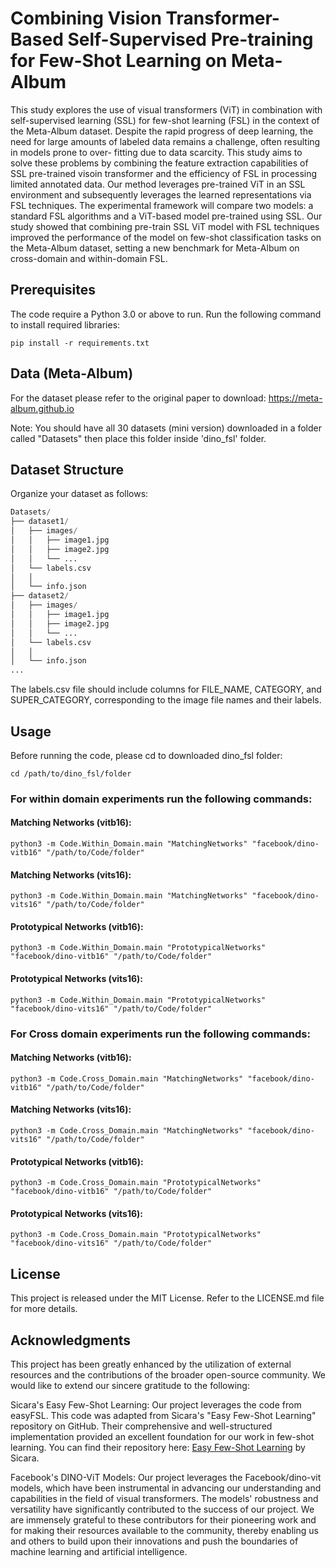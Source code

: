 # Combining Vision Transformer-Based Self-Supervised Pre-training for Few-Shot Learning on Meta-Album

This study explores the use of visual transformers (ViT) in combination with self-supervised learning (SSL) for few-shot learning (FSL) in the context of the Meta-Album dataset. Despite the rapid progress of deep learning, the need for large amounts of labeled data remains a challenge, often resulting in models prone to over- fitting due to data scarcity. This study aims to solve these problems by combining the feature extraction capabilities of SSL pre-trained visoin transformer and the efficiency of FSL in processing limited annotated data. Our method leverages pre-trained ViT in an SSL environment and subsequently leverages the learned representations via FSL techniques. The experimental framework will compare two models: a standard FSL algorithms and a ViT-based model pre-trained using SSL. Our study showed that combining pre-train SSL ViT model with FSL techniques improved the performance of the model on few-shot classification tasks on the Meta-Album dataset, setting a new benchmark for Meta-Album on cross-domain and within-domain FSL. 


## Prerequisites
The code require a Python 3.0 or above to run.
Run the following command to install required libraries:
```
pip install -r requirements.txt
```

## Data (Meta-Album) 

For the dataset please refer to the original paper to download: https://meta-album.github.io

Note: You should have all 30 datasets (mini version) downloaded in a folder called "Datasets" then place this folder inside 'dino_fsl' folder.

## Dataset Structure
Organize your dataset as follows:
```python
Datasets/
├── dataset1/
│   ├── images/
│   │   ├── image1.jpg
│   │   ├── image2.jpg
│   │   └── ...
│   └── labels.csv
│   │
│   └── info.json
├── dataset2/
│   ├── images/
│   │   ├── image1.jpg
│   │   ├── image2.jpg
│   │   └── ...
│   └── labels.csv
│   │
│   └── info.json
...
```
The labels.csv file should include columns for FILE_NAME, CATEGORY, and SUPER_CATEGORY, corresponding to the image file names and their labels.

## Usage
Before running the code, please cd to downloaded dino_fsl folder:
```
cd /path/to/dino_fsl/folder
```

### For within domain experiments run the following commands:

#### Matching Networks (vitb16):
```
python3 -m Code.Within_Domain.main "MatchingNetworks" "facebook/dino-vitb16" "/path/to/Code/folder"

```
#### Matching Networks (vits16):
```
python3 -m Code.Within_Domain.main "MatchingNetworks" "facebook/dino-vits16" "/path/to/Code/folder"

```
#### Prototypical Networks (vitb16):
```
python3 -m Code.Within_Domain.main "PrototypicalNetworks" "facebook/dino-vitb16" "/path/to/Code/folder"

```

#### Prototypical Networks (vits16):
```
python3 -m Code.Within_Domain.main "PrototypicalNetworks" "facebook/dino-vits16" "/path/to/Code/folder"

```
### For Cross domain experiments run the following commands:

#### Matching Networks (vitb16):
```
python3 -m Code.Cross_Domain.main "MatchingNetworks" "facebook/dino-vitb16" "/path/to/Code/folder"

```
#### Matching Networks (vits16):
```
python3 -m Code.Cross_Domain.main "MatchingNetworks" "facebook/dino-vits16" "/path/to/Code/folder"

```
#### Prototypical Networks (vitb16):
```
python3 -m Code.Cross_Domain.main "PrototypicalNetworks" "facebook/dino-vitb16" "/path/to/Code/folder"

```

#### Prototypical Networks (vits16):
```
python3 -m Code.Cross_Domain.main "PrototypicalNetworks" "facebook/dino-vits16" "/path/to/Code/folder"

```


## License
This project is released under the MIT License. Refer to the LICENSE.md file for more details.

## Acknowledgments
This project has been greatly enhanced by the utilization of external resources and the contributions of the broader open-source community. We would like to extend our sincere gratitude to the following:

Sicara's Easy Few-Shot Learning: Our project leverages the code from easyFSL. This code was adapted from Sicara's "Easy Few-Shot Learning" repository on GitHub. Their comprehensive and well-structured implementation provided an excellent foundation for our work in few-shot learning. You can find their repository here: [Easy Few-Shot Learning](https://github.com/sicara/easy-few-shot-learning/tree/master) by Sicara.

Facebook's DINO-ViT Models: Our project leverages the Facebook/dino-vit models, which have been instrumental in advancing our understanding and capabilities in the field of visual transformers. The models' robustness and versatility have significantly contributed to the success of our project.
We are immensely grateful to these contributors for their pioneering work and for making their resources available to the community, thereby enabling us and others to build upon their innovations and push the boundaries of machine learning and artificial intelligence.
